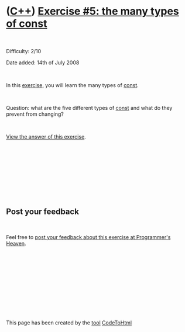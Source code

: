 



 

 

 

 

 

([C++](Cpp.md)) [Exercise \#5: the many types of const](CppExerciseTheManyTypesOfConst.md)
============================================================================================

 

Difficulty: 2/10

Date added: 14th of July 2008

 

In this [exercise](CppExercise.md), you will learn the many types of
[const](CppConst.md).

 

Question: what are the five different types of [const](CppConst.md) and
what do they prevent from changing?

 

[View the answer of this
exercise](CppExerciseTheManyTypesOfConstAnswer.md).

 

 

 

 

 

Post your feedback
------------------

 

Feel free to [post your feedback about this exercise at Programmer's
Heaven](http://www.programmersheaven.com/article/100014-C%2b%2b+exercise%3a+the+many+types+of+const/info.aspx).

 

 

 

 

 





 




This page has been created by the [tool](Tools.md)
[CodeToHtml](ToolCodeToHtml.md)
